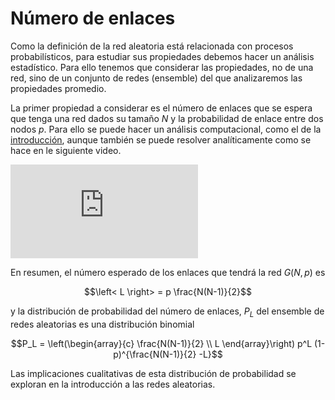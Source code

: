 # Número de enlaces

Como la definición de la red aleatoria está relacionada con procesos probabilísticos, para estudiar sus propiedades debemos hacer un análisis estadístico. Para ello tenemos que considerar las propiedades, no de una red, sino de un conjunto de redes (ensemble) del que analizaremos las propiedades promedio.

La primer propiedad a considerar es el número de enlaces que se espera que tenga una red dados su tamaño $N$ y la probabilidad de enlace entre dos nodos $p$. Para ello se puede hacer un análisis computacional, como el de la [introducción](./actividad_introductoria_redes_aleatorias), aunque también se puede resolver analíticamente como se hace en le siguiente video. 

<div class="iframe-container-out">
	<div class="iframe-container-in">
		<iframe src="https://www.youtube.com/embed/iVbz1DTxhto" title="YouTube video player" frameborder="0" allow="accelerometer; autoplay; clipboard-write; encrypted-media; gyroscope; picture-in-picture" allowfullscreen></iframe>
	</div>
</div>

En resumen, el número esperado de los enlaces que tendrá la red $G(N,p)$ es

$$\left< L  \right> = p \frac{N(N-1)}{2}$$

y la distribución de probabilidad del número de enlaces, $P_L$ del ensemble de redes aleatorias es una distribución binomial

$$P_L = \left(\begin{array}{c} \frac{N(N-1)}{2} \\ L \end{array}\right) p^L (1-p)^{\frac{N(N-1)}{2} -L}$$

Las implicaciones cualitativas de esta distribución de probabilidad se exploran en la introducción a las redes aleatorias.